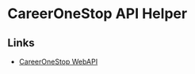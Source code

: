 # CareerOneStop API Helper

## Links

* [CareerOneStop WebAPI](https://www.careeronestop.org/Developers/WebAPI/web-api.aspx)